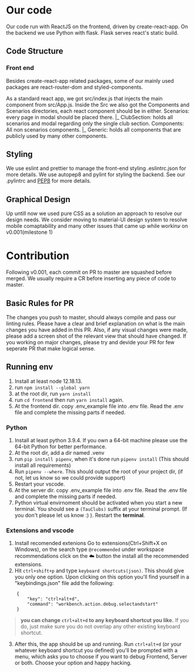 # Our code #
Our code run with ReactJS on the frontend, driven by create-react-app. 
On the backend we use Python with flask. Flask serves react's static build.

## Code Structure ##

### Front end ###
Besides create-react-app related packages, some of our mainly used packages are react-router-dom and styled-components.

As a standard react app, we got src/index.js that injects the main component from src/App.js. Inside the Src we also got the Components and Scenarios directories, each react component should be in either.
Scenarios: every page in modal should be placed there.
|_ ClubSection: holds all scenarios and modal regarding only the single club section.
Components: All non scenarios components.
|_ Generic: holds all components that are publicly used by many other components.

## Styling ## 
We use eslint and prettier to manage the front-end styling .eslintrc.json for more details. 
We use autopep8 and pylint for styling the backend. See our .pylintrc and [PEP8](https://www.python.org/dev/peps/pep-0008/) for more details.

## Graphical Design ##
Up untill now we used pure CSS as a solution an approach to resolve our design needs. We consider moving to material-UI design system to resolve mobile comaptability and many other issues that came up while workinע on v0.001(milestone 1)

# Contribution #
Following v0.001, each commit on PR to master are squashed before merged. We usually require a CR before inserting any piece of code to master.

## Basic Rules for PR ##
The changes you push to master, should always compile and pass our linting rules.
Please have a clear and brief explanation on what is the main changes you have added in this PR. Also, if any visual changes were made, please add a screen shot of the relevant view that should have changed.
If you working on major changes, please try and devide your PR for few seperate PR that make logical sense.

## Running env ##
1. Install at least node 12.18.13.
2. run `npm install --global yarn`
3. at the root dir, run `yarn install`
4. run `cd frontend` then  run `yarn install` again.
5. At the frontend dir. copy .env_example file into .env file. Read the .env file and complete the missing parts if needed.

### Python ###
1. Install at least python 3.9.4. If you own a 64-bit machine please use the 64-bit Python for better performance.
2. At the root dir, add a dir named .venv
3. run `pip install pipenv`, when it's done run `pipenv install` (This should install all requirements)
4. Run `pipenv --where`. This should output the root of your project dir, (if not, let us know so we could provide support)
5. Restart your vscode.
6. At the server dir. copy .env_example file into .env file. Read the .env file and complete the missing parts if needed.
7. Python virtual envirnoment should be activated when you start a new terminal. You should see a `(TauClubs)` suffix at your terminal prompt. (If you don't please let us know :) ). Restart the **terminal**.

### Extensions and vscode ###
1. Install recomended extenions Go to extensions(Ctrl+Shift+X on Windows), on the search type `@recommended` under workspace recommendations click on the ☁️ button the install all the recommended extensions.
2. Hit `ctrl+shift+p` and type `keyboard shortcuts(json)`. This should give you only one option. Upon clicking on this option you'll find yourself in a "keybindings.json" file add the following:
```
    {
        "key": "ctrl+alt+d",
        "command": "workbench.action.debug.selectandstart"
    }
``` 
>**you can change `ctrl+alt+d` to any keyboard shortcut you like.** If you do, just make sure you do not overlap any other existing keyboard shortcut.
3. After this, the app should be up and running. Run `ctrl+alt+d` (or your whatever keyboard shortcut you defined) you'll be prompted with a menu, which asks you to choose if you want to debug Frontend, Server or both. Choose your option and happy hacking.
